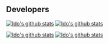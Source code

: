 ## Developers

[![Ido's github stats](https://github-readme-stats.vercel.app/api?username=widgetii)](https://github.com/widgetii) [![Ido's github stats](https://github-readme-stats.vercel.app/api?username=dimerr)](https://github.com/dimerr)

[![Ido's github stats](https://github-readme-stats.vercel.app/api?username=zigfisher)](https://github.com/zigfisher) [![Ido's github stats](https://github-readme-stats.vercel.app/api?username=themactep)](https://github.com/themactep)
